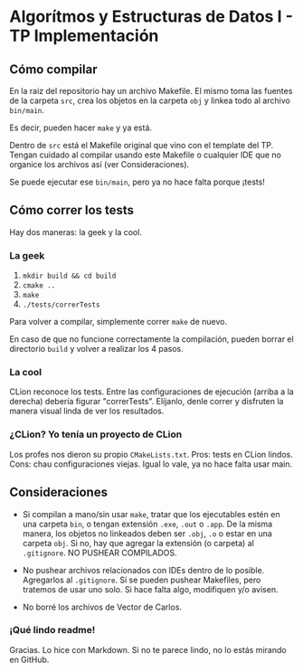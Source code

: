 # Algorítmos y Estructuras de Datos I - TP Implementación

## Cómo compilar

En la raiz del repositorio hay un archivo Makefile. El mismo toma las fuentes de la carpeta `src`, crea los objetos en la carpeta `obj` y linkea todo al archivo `bin/main`.

Es decir, pueden hacer `make` y ya está.

Dentro de `src` está el Makefile original que vino con el template del TP. Tengan cuidado al compilar usando este Makefile o cualquier IDE que no organice los archivos así (ver Consideraciones).

Se puede ejecutar ese `bin/main`, pero ya no hace falta porque ¡tests!

## Cómo correr los tests

Hay dos maneras: la geek y la cool.

### La geek

1. `mkdir build && cd build`
2. `cmake ..`
3. `make`
4. `./tests/correrTests`

Para volver a compilar, simplemente correr `make` de nuevo.

En caso de que no funcione correctamente la compilación, pueden borrar 
el directorio `build` y volver a realizar los 4 pasos.

### La cool

CLion reconoce los tests. Entre las configuraciones de ejecución (arriba a la derecha) debería figurar "correrTests". Elíjanlo, denle correr y disfruten la manera visual linda de ver los resultados.

### ¿CLion? Yo tenía un proyecto de CLion

Los profes nos dieron su propio  `CMakeLists.txt`. Pros: tests en CLion lindos. Cons: chau configuraciones viejas. Igual lo vale, ya no hace falta usar main.

## Consideraciones

- Si compilan a mano/sin usar `make`, tratar que los ejecutables estén en una carpeta `bin`, o tengan extensión `.exe`,  `.out` o  `.app`. De la misma manera, los objetos no linkeados deben ser `.obj`, `.o` o estar en una carpeta `obj`. Si no, hay que agregar la extensión (o carpeta) al `.gitignore`. NO PUSHEAR COMPILADOS.

- No pushear archivos relacionados con IDEs dentro de lo posible. Agregarlos al `.gitignore`. Sí se pueden pushear Makefiles, pero tratemos de usar uno solo. Si hace falta algo, modifiquen y/o avisen.

- No borré los archivos de Vector de Carlos.

### ¡Qué lindo readme!

Gracias. Lo hice con Markdown. Si no te parece lindo, no lo estás mirando en GitHub.